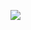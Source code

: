 ![](https://encrypted-tbn0.gstatic.com/images?q=tbn:ANd9GcS4xwaRVRwk2iIa_KQC3XZz2HxTrPhIfRV-UZe5y2PAaelZ-LXzHtamT3pYIdoBqZcK3gQ&usqp=CAU)
